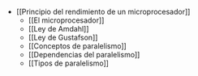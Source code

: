- [[Principio del rendimiento de un microprocesador]]
	- [[El microprocesador]]
	- [[Ley de Amdahl]] 
	- [[Ley de Gustafson]]
	- [[Conceptos de paralelismo]]
	- [[Dependencias del paralelismo]]
	- [[Tipos de paralelismo]]